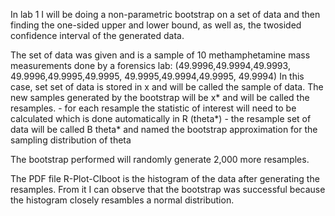 In lab 1 I will be doing a non-parametric bootstrap on a set of data and then finding the one-sided upper and lower bound, as well as, the twosided confidence interval of the generated data.


The set of data was given and is a sample of 10 methamphetamine mass measurements done by a forensics lab:
  (49.9996,49.9994,49.9993, 
      49.9996,49.9995,49.9995, 
      49.9995,49.9994,49.9995, 
      49.9994)
In this case, set set of data is stored in x and will be called the sample of data.
The new samples generated by the bootstrap will be x* and will be called the resamples.
    - for each resample the statistic of interest will need to be calculated which is done automatically in R (theta*)
    - the resample set of data will be called B theta* and named the bootstrap approximation for the sampling distribution of theta

The bootstrap performed will randomly generate 2,000 more resamples.

The PDF file R-Plot-CIboot is the histogram of the data after generating the resamples.  From it I can observe that the bootstrap was successful because the histogram closely resambles a normal distribution.
